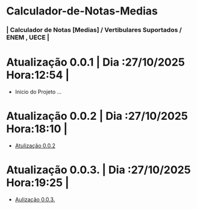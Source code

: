 # Calculador-de-Notas-Medias

### | Calculador de Notas [Medias] / Vertibulares Suportados / ENEM , UECE |

# Atualização 0.0.1 | Dia :27/10/2025 Hora:12:54 |

- Inicio do Projeto ...

# Atualização 0.0.2 | Dia :27/10/2025 Hora:18:10 |

- [Atulização 0.0.2](Log/Log1.md)

# Atualização 0.0.3. | Dia :27/10/2025 Hora:19:25 |

- [Aulização 0.0.3.](Log/Log2.md)
